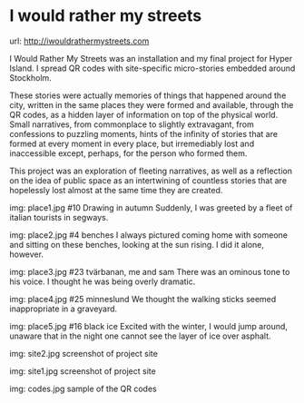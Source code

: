 # I would rather my streets

url: http://iwouldrathermystreets.com

I Would Rather My Streets was an installation and my final project for Hyper Island. I spread QR codes with site-specific micro-stories embedded around Stockholm.

These stories were actually memories of things that happened around the city, written in the same places they were formed and available, through the QR codes, as a hidden layer of information on top of the physical world. Small narratives, from commonplace to slightly extravagant, from confessions to puzzling moments, hints of the infinity of stories that are formed at every moment in every place, but irremediably lost and inaccessible except, perhaps, for the person who formed them.

This project was an exploration of fleeting narratives, as well as a reflection on the idea of public space as an intertwining of countless stories that are hopelessly lost almost at the same time they are created. 

img: place1.jpg
#10
Drawing in autumn
Suddenly, I was greeted by a fleet of italian tourists in segways.

img: place2.jpg
#4
benches
I always pictured coming home with someone and sitting on these benches, looking at the sun rising. I did it alone, however.

img: place3.jpg
#23
tvärbanan, me and sam
There was an ominous tone to his voice. I thought he was being overly dramatic.

img: place4.jpg
#25
minneslund
We thought the walking sticks seemed inappropriate in a graveyard.

img: place5.jpg
#16
black ice
Excited with the winter, I would jump around, unaware that in the night one cannot see the layer of ice over asphalt.

img: site2.jpg
screenshot of project site

img: site1.jpg
screenshot of project site

img: codes.jpg
sample of the QR codes

